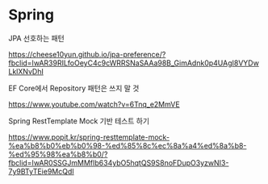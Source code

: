 # Spring

JPA 선호하는 패턴

https://cheese10yun.github.io/jpa-preference/?fbclid=IwAR39RILfoOeyC4c9cWRRSNaSAAa98B_GimAdnk0p4UAgI8VYDwLklXNvDhI


EF Core에서 Repository 패턴은 쓰지 말 것

https://www.youtube.com/watch?v=6Tnq_e2MmVE

Spring RestTemplate Mock 기반 테스트 하기

https://www.popit.kr/spring-resttemplate-mock-%ea%b8%b0%eb%b0%98-%ed%85%8c%ec%8a%a4%ed%8a%b8-%ed%95%98%ea%b8%b0/?fbclid=IwAR0SSGJmMMfIb634ybO5hqtQS9S8noFDupO3yzwNI3-7y9BTyTEie9McQdI
